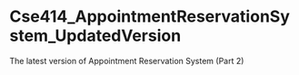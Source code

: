 # Cse414_AppointmentReservationSystem_UpdatedVersion

The latest version of Appointment Reservation System
(Part 2)
